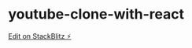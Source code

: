 # youtube-clone-with-react

[Edit on StackBlitz ⚡️](https://stackblitz.com/edit/youtube-clone-with-react)